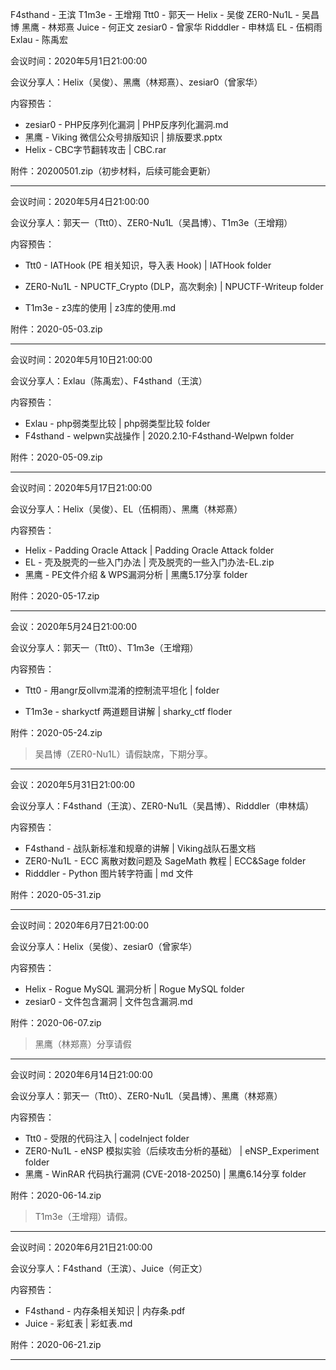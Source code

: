 F4sthand - 王滨
T1m3e - 王增翔
Ttt0 - 郭天一
Helix - 吴俊
ZER0-Nu1L - 吴昌博
黑鹰 - 林郑熹
Juice - 何正文
zesiar0 - 曾家华
Ridddler - 申林熇
EL - 伍桐雨
Exlau - 陈禹宏

会议时间：2020年5月1日21:00:00

会议分享人：Helix（吴俊）、黑鹰（林郑熹）、zesiar0（曾家华）

内容预告：

- zesiar0 - PHP反序列化漏洞 | PHP反序列化漏洞.md
- 黑鹰 - Viking 微信公众号排版知识 | 排版要求.pptx
- Helix - CBC字节翻转攻击 | CBC.rar

附件：20200501.zip（初步材料，后续可能会更新）

---

会议时间：2020年5月4日21:00:00

会议分享人：郭天一（Ttt0）、ZER0-Nu1L（吴昌博）、T1m3e（王增翔）

内容预告：

- Ttt0 - IATHook (PE 相关知识，导入表 Hook) |  IATHook folder

- ZER0-Nu1L - NPUCTF_Crypto (DLP，高次剩余) | NPUCTF-Writeup folder

- T1m3e - z3库的使用 | z3库的使用.md

附件：2020-05-03.zip

---

会议时间：2020年5月10日21:00:00

会议分享人：Exlau（陈禹宏）、F4sthand（王滨）

内容预告：

- Exlau - php弱类型比较 | php弱类型比较 folder
- F4sthand - welpwn实战操作 | 2020.2.10-F4sthand-Welpwn folder

附件：2020-05-09.zip

---

会议时间：2020年5月17日21:00:00

会议分享人：Helix（吴俊）、EL（伍桐雨）、黑鹰（林郑熹）

内容预告：

- Helix - Padding Oracle Attack | Padding Oracle Attack folder
- EL - 壳及脱壳的一些入门办法 | 壳及脱壳的一些入门办法-EL.zip
- 黑鹰 - PE文件介绍 & WPS漏洞分析 |  黑鹰5.17分享 folder

附件：2020-05-17.zip

---

会议：2020年5月24日21:00:00

会议分享人：郭天一（Ttt0）、T1m3e（王增翔）

内容预告：

- Ttt0 - 用angr反ollvm混淆的控制流平坦化 | folder

- T1m3e - sharkyctf 两道题目讲解 | sharky_ctf floder

附件：2020-05-24.zip

> 吴昌博（ZER0-Nu1L）请假缺席，下期分享。

---

会议：2020年5月31日21:00:00

会议分享人：F4sthand（王滨）、ZER0-Nu1L（吴昌博）、Ridddler（申林熇）

内容预告：

- F4sthand - 战队新标准和规章的讲解 | Viking战队石墨文档
- ZER0-Nu1L - ECC 离散对数问题及 SageMath 教程 | ECC&Sage folder
- Ridddler - Python 图片转字符画 | md 文件

附件：2020-05-31.zip

---

会议时间：2020年6月7日21:00:00

会议分享人：Helix（吴俊）、zesiar0（曾家华）

内容预告：

- Helix - Rogue MySQL 漏洞分析 | Rogue MySQL folder
- zesiar0 - 文件包含漏洞 | 文件包含漏洞.md

附件：2020-06-07.zip

> 黑鹰（林郑熹）分享请假

---

会议时间：2020年6月14日21:00:00

会议分享人：郭天一（Ttt0）、ZER0-Nu1L（吴昌博）、黑鹰（林郑熹）

内容预告：

- Ttt0 - 受限的代码注入 |  codeInject folder
- ZER0-Nu1L - eNSP 模拟实验（后续攻击分析的基础） | eNSP_Experiment folder
- 黑鹰 - WinRAR 代码执行漏洞 (CVE-2018-20250) | 黑鹰6.14分享 folder

附件：2020-06-14.zip

> T1m3e（王增翔）请假。

---

会议时间：2020年6月21日21:00:00

会议分享人：F4sthand（王滨）、Juice（何正文）

内容预告：

- F4sthand - 内存条相关知识 | 内存条.pdf
- Juice - 彩虹表 | 彩虹表.md

附件：2020-06-21.zip

---

